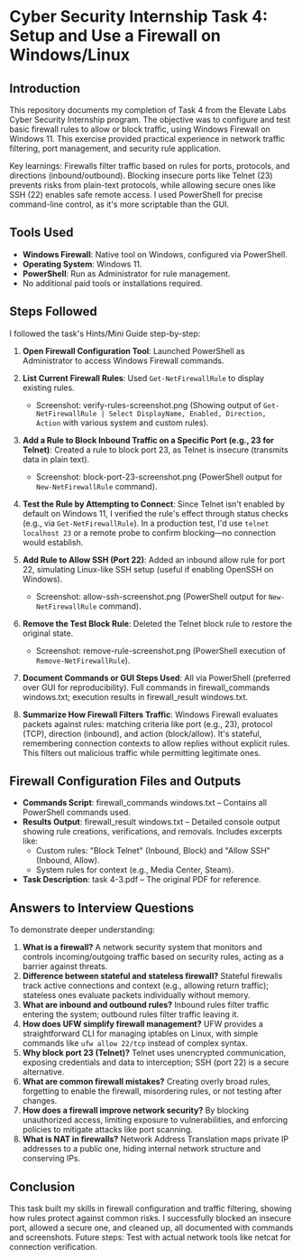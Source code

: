 # Cyber Security Internship Task 4: Setup and Use a Firewall on Windows/Linux

## Introduction
This repository documents my completion of Task 4 from the Elevate Labs Cyber Security Internship program. The objective was to configure and test basic firewall rules to allow or block traffic, using Windows Firewall on Windows 11. This exercise provided practical experience in network traffic filtering, port management, and security rule application.

Key learnings: Firewalls filter traffic based on rules for ports, protocols, and directions (inbound/outbound). Blocking insecure ports like Telnet (23) prevents risks from plain-text protocols, while allowing secure ones like SSH (22) enables safe remote access. I used PowerShell for precise command-line control, as it's more scriptable than the GUI.

## Tools Used
- **Windows Firewall**: Native tool on Windows, configured via PowerShell.
- **Operating System**: Windows 11.
- **PowerShell**: Run as Administrator for rule management.
- No additional paid tools or installations required.

## Steps Followed
I followed the task's Hints/Mini Guide step-by-step:

1. **Open Firewall Configuration Tool**: Launched PowerShell as Administrator to access Windows Firewall commands.
   
2. **List Current Firewall Rules**: Used `Get-NetFirewallRule` to display existing rules.
   - Screenshot: verify-rules-screenshot.png (Showing output of `Get-NetFirewallRule | Select DisplayName, Enabled, Direction, Action` with various system and custom rules).

3. **Add a Rule to Block Inbound Traffic on a Specific Port (e.g., 23 for Telnet)**: Created a rule to block port 23, as Telnet is insecure (transmits data in plain text).
   - Screenshot: block-port-23-screenshot.png (PowerShell output for `New-NetFirewallRule` command).

4. **Test the Rule by Attempting to Connect**: Since Telnet isn't enabled by default on Windows 11, I verified the rule's effect through status checks (e.g., via `Get-NetFirewallRule`). In a production test, I'd use `telnet localhost 23` or a remote probe to confirm blocking—no connection would establish.

5. **Add Rule to Allow SSH (Port 22)**: Added an inbound allow rule for port 22, simulating Linux-like SSH setup (useful if enabling OpenSSH on Windows).
   - Screenshot: allow-ssh-screenshot.png (PowerShell output for `New-NetFirewallRule` command).

6. **Remove the Test Block Rule**: Deleted the Telnet block rule to restore the original state.
   - Screenshot: remove-rule-screenshot.png (PowerShell execution of `Remove-NetFirewallRule`).

7. **Document Commands or GUI Steps Used**: All via PowerShell (preferred over GUI for reproducibility). Full commands in firewall_commands windows.txt; execution results in firewall_result windows.txt.

8. **Summarize How Firewall Filters Traffic**: Windows Firewall evaluates packets against rules: matching criteria like port (e.g., 23), protocol (TCP), direction (inbound), and action (block/allow). It's stateful, remembering connection contexts to allow replies without explicit rules. This filters out malicious traffic while permitting legitimate ones.

## Firewall Configuration Files and Outputs
- **Commands Script**: firewall_commands windows.txt – Contains all PowerShell commands used.
- **Results Output**: firewall_result windows.txt – Detailed console output showing rule creations, verifications, and removals. Includes excerpts like:
  - Custom rules: "Block Telnet" (Inbound, Block) and "Allow SSH" (Inbound, Allow).
  - System rules for context (e.g., Media Center, Steam).
- **Task Description**: task 4-3.pdf – The original PDF for reference.

## Answers to Interview Questions
To demonstrate deeper understanding:

1. **What is a firewall?** A network security system that monitors and controls incoming/outgoing traffic based on security rules, acting as a barrier against threats.
2. **Difference between stateful and stateless firewall?** Stateful firewalls track active connections and context (e.g., allowing return traffic); stateless ones evaluate packets individually without memory.
3. **What are inbound and outbound rules?** Inbound rules filter traffic entering the system; outbound rules filter traffic leaving it.
4. **How does UFW simplify firewall management?** UFW provides a straightforward CLI for managing iptables on Linux, with simple commands like `ufw allow 22/tcp` instead of complex syntax.
5. **Why block port 23 (Telnet)?** Telnet uses unencrypted communication, exposing credentials and data to interception; SSH (port 22) is a secure alternative.
6. **What are common firewall mistakes?** Creating overly broad rules, forgetting to enable the firewall, misordering rules, or not testing after changes.
7. **How does a firewall improve network security?** By blocking unauthorized access, limiting exposure to vulnerabilities, and enforcing policies to mitigate attacks like port scanning.
8. **What is NAT in firewalls?** Network Address Translation maps private IP addresses to a public one, hiding internal network structure and conserving IPs.

## Conclusion
This task built my skills in firewall configuration and traffic filtering, showing how rules protect against common risks. I successfully blocked an insecure port, allowed a secure one, and cleaned up, all documented with commands and screenshots. Future steps: Test with actual network tools like netcat for connection verification.
